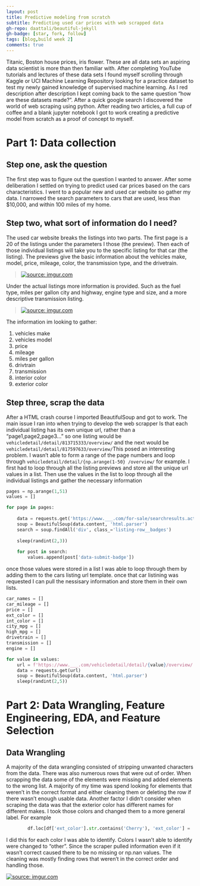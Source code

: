 ```yaml
---
layout: post
title: Predictive modeling from scratch  
subtitle: Predicting used car prices with web scrapped data
gh-repo: daattali/beautiful-jekyll
gh-badge: [star, fork, follow]
tags: [blog,build week 2]
comments: true
---
```

Titanic, Boston house prices, iris flower. These are all data sets an aspiring data scientist is more than then familiar with. After completing YouTube tutorials and lectures of these data sets I found myself scrolling through Kaggle or UCI Machine Learning Repository looking for a practice dataset to test my newly gained knowledge of supervised machine learning. As I red description after description I kept coming back to the same question “how are these datasets made?”. After a quick google search I discovered the world of web scraping using python. After reading two articles, a full cup of coffee and a blank jupyter notebook I got to work creating a predictive model from scratch as a proof of concept to myself.

# Part 1: Data collection

## Step one, ask the question 

The first step was to figure out the question I wanted to answer. After some deliberation I settled on trying to predict used car prices based on the cars characteristics. I went to a popular new and used car website so gather my data. I narrowed the search parameters to cars that are used, less than $10,000, and within 100 miles of my home. 

## Step two, what sort of information do I need?

The used car website breaks the listings into two parts. The first page is a 20 of the listings under the parameters I those (the preview). Then each of those individual listings will take you to the specific listing for that car (the listing). The previews give the basic information about the vehicles make, model, price, mileage, color, the transmission type, and the drivetrain. 

> <a href="https://imgur.com/LQWGTL4"><img src="https://i.imgur.com/LQWGTL4.png" title="source: imgur.com" /></a>

Under the actual listings more information is provided. Such as the fuel type, miles per gallon city and highway, engine type and size, and a more descriptive transmission listing. 

> <a href="https://imgur.com/XzDsmrm"><img src="https://i.imgur.com/XzDsmrm.png" title="source: imgur.com" /></a>

The information im looking to gather:
1. vehicles make
2. vehicles model
3. price
4. mileage
5. miles per gallon
6. drivtrain
7. transmission
8. interior color
9. exterior color

## Step three, scrap the data

After a HTML crash course I imported BeautifulSoup and got to work.  The main issue I ran into when trying to develop the web scrapper Is that each individual listing has its own unique url, rather than a “page1,page2,page3…” so one listing would be `vehicledetail/detail/813715333/overview/` and the next would be `vehicledetail/detail/817597633/overview/`This posed an interesting problem. I wasn’t able to form a range of the page numbers and  loop through `vehicledetail/detail/{np.arange(1-50} /overview/` for example. I first had to loop through all the listing previews and store all the unique url values in a list. Then use the values in the list to loop through all the individual listings and gather the necessary information

```python
pages = np.arange(1,51)
values = []

for page in pages:
    
    data = requests.get('https://www.___.com/for-sale/searchresults.action/?page='+str(page)+'&perPage=100&prMx=10000&rd=250&searchSource=PAGINATION&sort=relevance&stkTypId=28881&zc=33408')
    soup = BeautifulSoup(data.content, 'html.parser')
    search = soup.findAll('div', class_='listing-row__badges')
    
    sleep(randint(2,3))
    
    for post in search:
        values.append(post['data-submit-badge'])
```

once those values were stored in a list I was able to loop through them by adding them to the cars listing url template. once that car listining was requested I can pull the nessisary information and store them in their own lists. 

```python
car_names = []
car_mileage = []
price = []
ext_color = []
int_color = []
city_mpg = []
high_mpg = []
drivetrain = []
transmission = []
engine = []

for value in values:
    url = f'https://www.___.com/vehicledetail/detail/{value}/overview/'
    data = requests.get(url)
    soup = BeautifulSoup(data.content, 'html.parser')
    sleep(randint(2,5))
```

# Part 2: Data Wrangling, Feature Engineering, EDA, and Feature Selection 

## Data Wrangling 

A majority of the data wrangling consisted of stripping unwanted characters from the data. There was also numerous rows that were out of order. When scrapping the data some of the elements were missing and added elements to the wrong list. A majority of my time was spend looking for elements that weren’t in the correct format and either cleaning them or deleting the row if there wasn’t enough usable data. Another factor I didn’t consider when scraping the data was that the exterior color has different names for different makes. I took those colors and changed them to a more general label. For example 

```python
		df.loc[df['ext_color'].str.contains('Cherry'), 'ext_color'] = 'Red'
```

I did this for each color I was able to identify. Colors I wasn’t able to identify were changed to “other”. Since the scraper pulled information even if it wasn’t correct caused there to be no missing or np.nan values. The cleaning was mostly finding rows that weren’t in the correct order and handling those. 

<a href="https://imgur.com/PUs6hBG"><img src="https://i.imgur.com/PUs6hBG.png" title="source: imgur.com" /></a>



































